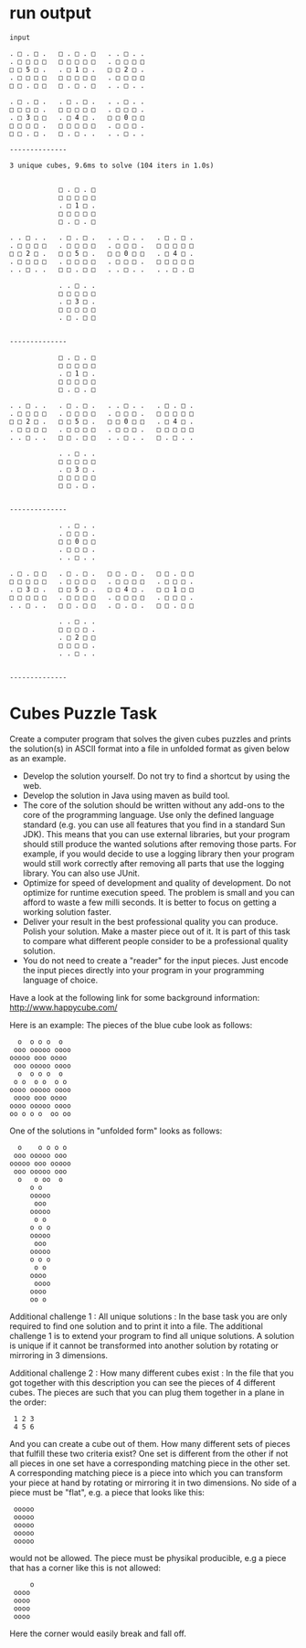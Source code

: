 # run output
```
input

. □ . □ .   □ . □ . □   . . □ . .   
. □ □ □ □   □ □ □ □ □   . □ □ □ □   
□ □ 5 □ .   . □ 1 □ .   □ □ 2 □ .   
. □ □ □ □   □ □ □ □ □   . □ □ □ □   
□ □ . □ □   □ . □ . □   . . □ . .   

. □ . □ .   . □ . □ .   . . □ . .   
□ □ □ □ .   □ □ □ □ □   . □ □ □ .   
. □ 3 □ □   . □ 4 □ .   □ □ 0 □ □   
□ □ □ □ .   □ □ □ □ □   . □ □ □ .   
□ □ . □ .   □ . □ . .   . . □ . .   

--------------

3 unique cubes, 9.6ms to solve (104 iters in 1.0s)


            □ . □ . □                           
            □ □ □ □ □                           
            . □ 1 □ .                           
            □ □ □ □ □                           
            □ . □ . □                           

. . □ . .   . □ . □ .   . . □ . .   . □ . □ .   
. □ □ □ □   . □ □ □ □   . □ □ □ .   □ □ □ □ □   
□ □ 2 □ .   □ □ 5 □ .   □ □ 0 □ □   . □ 4 □ .   
. □ □ □ □   . □ □ □ □   . □ □ □ .   □ □ □ □ □   
. . □ . .   □ □ . □ □   . . □ . .   . . □ . □   

            . . □ . .                           
            □ □ □ □ □                           
            . □ 3 □ .                           
            □ □ □ □ □                           
            . □ . □ □                           


--------------

            □ . □ . □                           
            □ □ □ □ □                           
            . □ 1 □ .                           
            □ □ □ □ □                           
            □ . □ . □                           

. . □ . .   . □ . □ .   . . □ . .   . □ . □ .   
. □ □ □ □   . □ □ □ □   . □ □ □ .   □ □ □ □ □   
□ □ 2 □ .   □ □ 5 □ .   □ □ 0 □ □   . □ 4 □ .   
. □ □ □ □   . □ □ □ □   . □ □ □ .   □ □ □ □ □   
. . □ . .   □ □ . □ □   . . □ . .   □ . □ . .   

            . . □ . .                           
            □ □ □ □ □                           
            . □ 3 □ .                           
            □ □ □ □ □                           
            □ □ . □ .                           


--------------

            . . □ . .                           
            . □ □ □ .                           
            □ □ 0 □ □                           
            . □ □ □ .                           
            . . □ . .                           

. □ . □ □   . □ . □ .   □ □ . □ .   □ □ . □ □   
□ □ □ □ □   . □ □ □ □   . □ □ □ □   . □ □ □ .   
. □ 3 □ .   □ □ 5 □ .   □ □ 4 □ .   □ □ 1 □ □   
□ □ □ □ □   . □ □ □ □   . □ □ □ □   . □ □ □ .   
. . □ . .   □ □ . □ □   . □ . □ .   □ □ . □ □   

            . . □ . .                           
            □ □ □ □ .                           
            . □ 2 □ □                           
            □ □ □ □ .                           
            . . □ . .                           


--------------
```

# Cubes Puzzle Task

Create a computer program that solves the given cubes puzzles and
prints the solution(s) in ASCII format into a file in unfolded format
as given below as an example.

* Develop the solution yourself. Do not try to find a shortcut by using the web.
* Develop the solution in Java using maven as build tool.
* The core of the solution should be written without any add-ons to the core of the programming language. Use only the defined language standard (e.g. you can use all features that you find in a standard Sun JDK). This means that you can use external libraries, but your program should still produce the wanted solutions after removing those parts. For example, if you would decide to use a logging library then your program would still work correctly after removing all parts that use the logging library. You can also use JUnit.
* Optimize for speed of development and quality of development. Do not optimize for runtime execution speed. The problem is small and you can afford to waste a few milli seconds. It is better to focus on getting a working solution faster.
* Deliver your result in the best professional quality you can produce. Polish your solution. Make a master piece out of it.  It is part of this task to compare what different people consider to be a professional quality solution.
* You do not need to create a "reader" for the input pieces. Just encode the input pieces directly into your program in your programming language of choice.

Have a look at the following link for some background information:
http://www.happycube.com/

Here is an example:
The pieces of the blue cube look as follows:
```
  o  o o o  o  
 ooo ooooo oooo
ooooo ooo oooo 
 ooo ooooo oooo
  o  o o o  o  
 o o  o o  o o 
oooo ooooo oooo
 oooo ooo oooo 
oooo ooooo oooo
oo o o o  oo oo
```

One of the solutions in "unfolded form" looks as follows:
```
  o    o o o o 
 ooo ooooo ooo 
ooooo ooo ooooo
 ooo ooooo ooo 
  o   o oo  o  
     o o       
     ooooo     
      ooo      
     ooooo     
      o o      
     o o o     
     ooooo     
      ooo      
     ooooo     
     o o o     
      o o      
     oooo      
      oooo     
     oooo      
     oo o      
```
Additional challenge 1 : All unique solutions :
In the base task you are only required to find one solution and to
print it into a file. The additional challenge 1 is to extend your
program to find all unique solutions. A solution is unique if it
cannot be transformed into another solution by rotating or mirroring
in 3 dimensions.

Additional challenge 2 : How many different cubes exist :
In the file that you got together with this description you can see
the pieces of 4 different cubes. The pieces are such that you can plug
them together in a plane in the order:
```
 1 2 3
 4 5 6
```
And you can create a cube out of them. How many different sets of
pieces that fulfill these two criteria exist? One set is different
from the other if not all pieces in one set have a corresponding
matching piece in the other set. A corresponding matching piece is a
piece into which you can transform your piece at hand by rotating or
mirroring it in two dimensions. No side of a piece must be "flat",
e.g. a piece that looks like this:
```
 ooooo
 ooooo
 ooooo
 ooooo
 ooooo
```
would not be allowed. The piece must be physikal producible, e.g a
piece that has a corner like this is not allowed:
```
     o
 oooo 
 oooo 
 oooo 
 oooo 
```
Here the corner would easily break and fall off.
